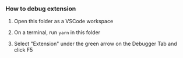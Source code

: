 ### How to debug extension

1. Open this folder as a VSCode workspace

2. On a terminal, run `yarn` in this folder

3. Select "Extension" under the green arrow on the Debugger Tab and click F5

